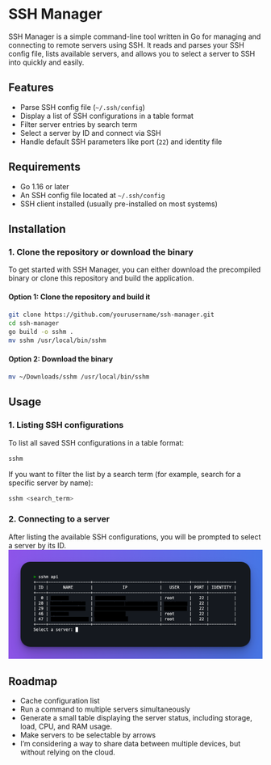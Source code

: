 # SSH Manager

SSH Manager is a simple command-line tool written in Go for managing and connecting to remote servers using SSH. It reads and parses your SSH config file, lists available servers, and allows you to select a server to SSH into quickly and easily.

## Features

- Parse SSH config file (`~/.ssh/config`)
- Display a list of SSH configurations in a table format
- Filter server entries by search term
- Select a server by ID and connect via SSH
- Handle default SSH parameters like port (`22`) and identity file

## Requirements

- Go 1.16 or later
- An SSH config file located at `~/.ssh/config`
- SSH client installed (usually pre-installed on most systems)

## Installation

### 1. Clone the repository or download the binary
To get started with SSH Manager, you can either download the precompiled binary or clone this repository and build the application.

#### Option 1: Clone the repository and build it

```bash
git clone https://github.com/yourusername/ssh-manager.git
cd ssh-manager
go build -o sshm .
mv sshm /usr/local/bin/sshm
```

#### Option 2: Download the binary
```bash
mv ~/Downloads/sshm /usr/local/bin/sshm
```

## Usage

### 1. Listing SSH configurations
To list all saved SSH configurations in a table format:
```bash
sshm
```

If you want to filter the list by a search term (for example, search for a specific server by name):
```bash
sshm <search_term>
```

### 2. Connecting to a server
After listing the available SSH configurations, you will be prompted to select a server by its ID.
![SSH Manager Screenshot](./images/list.png)


## Roadmap
- Cache configuration list
- Run a command to multiple servers simultaneously
- Generate a small table displaying the server status, including storage, load, CPU, and RAM usage.
- Make servers to be selectable by arrows
- I’m considering a way to share data between multiple devices, but without relying on the cloud.
